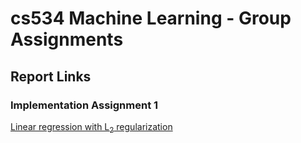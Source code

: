 # cs534 Machine Learning - Group Assignments

## Report Links

### Implementation Assignment 1
[Linear regression with L<sub>2</sub> regularization](https://docs.google.com/document/d/19_ITeuhBJ6Nqo161h81AtzTc3AEN0Tg2E8IY5toTJ7I/edit?usp=sharing)
